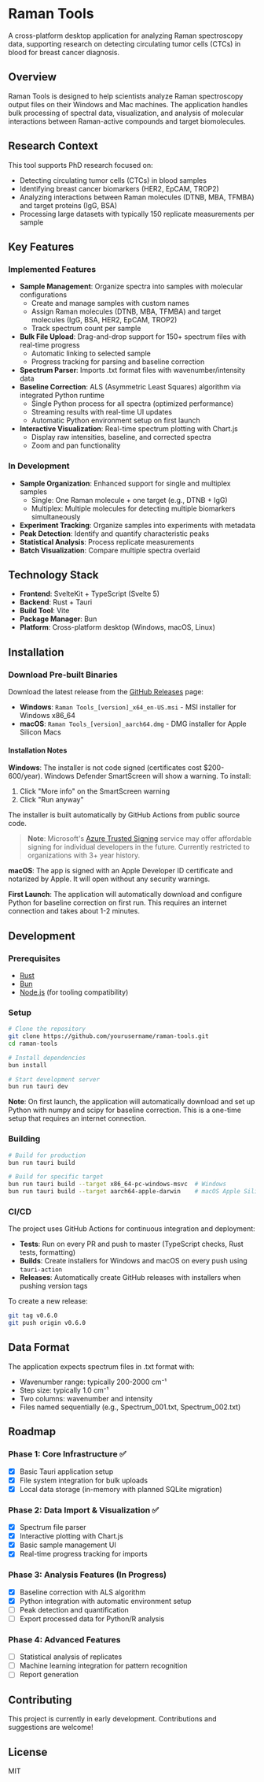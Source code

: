 # Raman Tools

A cross-platform desktop application for analyzing Raman spectroscopy data, supporting research on detecting circulating tumor cells (CTCs) in blood for breast cancer diagnosis.

## Overview

Raman Tools is designed to help scientists analyze Raman spectroscopy output files on their Windows and Mac machines. The application handles bulk processing of spectral data, visualization, and analysis of molecular interactions between Raman-active compounds and target biomolecules.

## Research Context

This tool supports PhD research focused on:

- Detecting circulating tumor cells (CTCs) in blood samples
- Identifying breast cancer biomarkers (HER2, EpCAM, TROP2)
- Analyzing interactions between Raman molecules (DTNB, MBA, TFMBA) and target proteins (IgG, BSA)
- Processing large datasets with typically 150 replicate measurements per sample

## Key Features

### Implemented Features

- **Sample Management**: Organize spectra into samples with molecular configurations
  - Create and manage samples with custom names
  - Assign Raman molecules (DTNB, MBA, TFMBA) and target molecules (IgG, BSA, HER2, EpCAM, TROP2)
  - Track spectrum count per sample
- **Bulk File Upload**: Drag-and-drop support for 150+ spectrum files with real-time progress
  - Automatic linking to selected sample
  - Progress tracking for parsing and baseline correction
- **Spectrum Parser**: Imports .txt format files with wavenumber/intensity data
- **Baseline Correction**: ALS (Asymmetric Least Squares) algorithm via integrated Python runtime
  - Single Python process for all spectra (optimized performance)
  - Streaming results with real-time UI updates
  - Automatic Python environment setup on first launch
- **Interactive Visualization**: Real-time spectrum plotting with Chart.js
  - Display raw intensities, baseline, and corrected spectra
  - Zoom and pan functionality

### In Development

- **Sample Organization**: Enhanced support for single and multiplex samples
  - Single: One Raman molecule + one target (e.g., DTNB + IgG)
  - Multiplex: Multiple molecules for detecting multiple biomarkers simultaneously
- **Experiment Tracking**: Organize samples into experiments with metadata
- **Peak Detection**: Identify and quantify characteristic peaks
- **Statistical Analysis**: Process replicate measurements
- **Batch Visualization**: Compare multiple spectra overlaid

## Technology Stack

- **Frontend**: SvelteKit + TypeScript (Svelte 5)
- **Backend**: Rust + Tauri
- **Build Tool**: Vite
- **Package Manager**: Bun
- **Platform**: Cross-platform desktop (Windows, macOS, Linux)

## Installation

### Download Pre-built Binaries

Download the latest release from the [GitHub Releases](https://github.com/yourusername/raman-tools/releases) page:

- **Windows**: `Raman Tools_[version]_x64_en-US.msi` - MSI installer for Windows x86_64
- **macOS**: `Raman Tools_[version]_aarch64.dmg` - DMG installer for Apple Silicon Macs

#### Installation Notes

**Windows**: The installer is not code signed (certificates cost $200-600/year). Windows Defender SmartScreen will show a warning. To install:

1. Click "More info" on the SmartScreen warning
2. Click "Run anyway"

The installer is built automatically by GitHub Actions from public source code.

> **Note**: Microsoft's [Azure Trusted Signing](https://azure.microsoft.com/en-us/products/trusted-signing) service may offer affordable signing for individual developers in the future. Currently restricted to organizations with 3+ year history.

**macOS**: The app is signed with an Apple Developer ID certificate and notarized by Apple. It will open without any security warnings.

**First Launch**: The application will automatically download and configure Python for baseline correction on first run. This requires an internet connection and takes about 1-2 minutes.

## Development

### Prerequisites

- [Rust](https://www.rust-lang.org/tools/install)
- [Bun](https://bun.sh)
- [Node.js](https://nodejs.org) (for tooling compatibility)

### Setup

```bash
# Clone the repository
git clone https://github.com/yourusername/raman-tools.git
cd raman-tools

# Install dependencies
bun install

# Start development server
bun run tauri dev
```

**Note**: On first launch, the application will automatically download and set up Python with numpy and scipy for baseline correction. This is a one-time setup that requires an internet connection.

### Building

```bash
# Build for production
bun run tauri build

# Build for specific target
bun run tauri build --target x86_64-pc-windows-msvc  # Windows
bun run tauri build --target aarch64-apple-darwin    # macOS Apple Silicon
```

### CI/CD

The project uses GitHub Actions for continuous integration and deployment:

- **Tests**: Run on every PR and push to master (TypeScript checks, Rust tests, formatting)
- **Builds**: Create installers for Windows and macOS on every push using `tauri-action`
- **Releases**: Automatically create GitHub releases with installers when pushing version tags

To create a new release:

```bash
git tag v0.6.0
git push origin v0.6.0
```

## Data Format

The application expects spectrum files in .txt format with:

- Wavenumber range: typically 200-2000 cm⁻¹
- Step size: typically 1.0 cm⁻¹
- Two columns: wavenumber and intensity
- Files named sequentially (e.g., Spectrum_001.txt, Spectrum_002.txt)

## Roadmap

### Phase 1: Core Infrastructure ✅

- [x] Basic Tauri application setup
- [x] File system integration for bulk uploads
- [x] Local data storage (in-memory with planned SQLite migration)

### Phase 2: Data Import & Visualization ✅

- [x] Spectrum file parser
- [x] Interactive plotting with Chart.js
- [x] Basic sample management UI
- [x] Real-time progress tracking for imports

### Phase 3: Analysis Features (In Progress)

- [x] Baseline correction with ALS algorithm
- [x] Python integration with automatic environment setup
- [ ] Peak detection and quantification
- [ ] Export processed data for Python/R analysis

### Phase 4: Advanced Features

- [ ] Statistical analysis of replicates
- [ ] Machine learning integration for pattern recognition
- [ ] Report generation

## Contributing

This project is currently in early development. Contributions and suggestions are welcome!

## License

MIT
